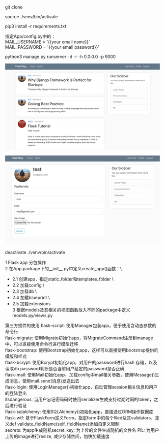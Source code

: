 git clone 

source ./venv/bin/activate

pip3 install -r requirements.txt

指定App/config.py中的：\
MAIL_USERNAME = '{{your email name}}' \
MAIL_PASSWORD = '{{your email password}}' 

python3 manage.py runserver -d -r -h 0.0.0.0 -p 9000 

![avatar](./main.png) 


![avatar](./profile.png)

deactivate ./venv/bin/activate

1 Flask app 分包操作 \
2 在App package下的__init__.py中定义create_app()函数：\
- 2.1 创建app，指定static_folder和templates_folder \
- 2.2 加载config \
- 2.3 加载db \
- 2.4 加载blueprint \
- 2.5 加载extensions \
3 根据models及其相关的视图函数放入不同的package中定义models.py/views.py

第三方插件的使用
flask-script: 使用Manager包装app，便于使用含动态参数的命令行 \
flask-migrate: 使用Migrate初始化app，将MigrateCommand注册到manage中，可以直接使用命令行进行模型迁移 \
flask-bootstrap: 使用Bootstrap初始化app，这样可以直接使用bootstrap提供的模版和样式 \
flask-bcrypt: 使用Bcrypt初始化app，对用户的password进行hash 存储，以及读取db password判断是否当前用户给定的password是否正确 \
flask-mail: 使用Mail初始化app，加载config中mail相关参数，使用Message()生成消息，使用mail.send(消息)发送出去 \
flask-login: 使用LoginManager()初始化app，自动管理session相关信息和用户的登陆登出 \
itsdangerous: 当用户忘记密码码时使用serializer生成支持过期时间的token，之后进行验证 \
flask-sqlalchemy: 使用SQLAlchemy()初始化app，直接通过ORM操作数据库 \
flask-wtf: 基于FlaskForm定义Form，指定form中的每个filed及其validators，定义def validate_fieldName(self, fieldName)添加自定义限制 \
secrets: 为app生成随机secret_key; 为上传的文件生成随机的文件名
PIL: 为用户上传的image进行resize, 减少存储空间，加快加载速度




    